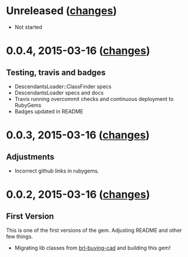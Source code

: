 Unreleased ([changes](https://github.com/djlebersilvestre/descendants-loader/compare/v0.0.4...master))
====================

* Not started

0.0.4, 2015-03-16 ([changes](https://github.com/djlebersilvestre/descendants-loader/compare/v0.0.3...v0.0.4))
====================

## Testing, travis and badges

* DescendantsLoader::ClassFinder specs
* DescendantsLoader specs and docs
* Travis running overcommit checks and continuous deployment to RubyGems
* Badges updated in README

0.0.3, 2015-03-16 ([changes](https://github.com/djlebersilvestre/descendants-loader/compare/v0.0.2...v0.0.3))
====================

## Adjustments

* Incorrect github links in rubygems.

0.0.2, 2015-03-16 ([changes](https://github.com/djlebersilvestre/descendants-loader/compare/v0.0.1...v0.0.2))
====================

## First Version

This is one of the first versions of the gem. Adjusting README and other few things.

* Migrating lib classes from [brl-buying-cad](https://github.com/djlebersilvestre/brl-buying-cad) and building this gem!
